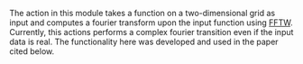 The action in this module takes a function on a two-dimensional grid as input and computes a fourier transform upon the input function using [FFTW](https://www.fftw.org).
Currently, this actions performs a complex fourier transition even if the input data is real.  The functionality here was developed and used in the paper cited
below.
